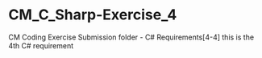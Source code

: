 # CM_C_Sharp-Exercise_4
CM Coding Exercise Submission folder - C# Requirements[4-4]
this is the 4th C# requirement
